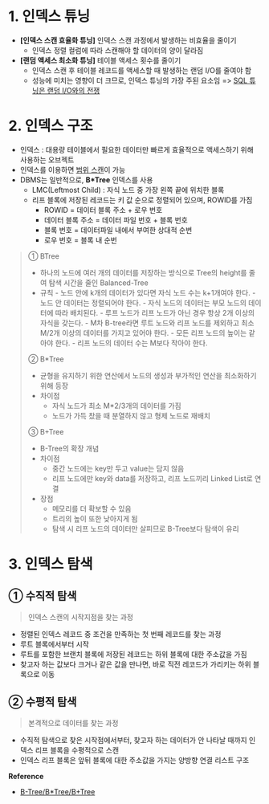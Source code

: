 # 1. 인덱스 튜닝
- **[인덱스 스캔 효율화 튜닝]** 인덱스 스캔 과정에서 발생하는 비효율을 줄이기
	- 인덱스 정렬 컬럼에 따라 스캔해야 할 데이터의 양이 달라짐 
- **[랜덤 액세스 최소화 튜닝]** 테이블 액세스 횟수를 줄이기
	- 인덱스 스캔 후 테이블 레코드를 액세스할 때 발생하는 랜덤 I/O를 줄여야 함
    - 성능에 미치는 영향이 더 크므로, 인덱스 튜닝의 가장 주된 요소임
=> <u>SQL 튜닝은 랜덤 I/O와의 전쟁</u>

# 2. 인덱스 구조
- 인덱스 : 대용량 테이블에서 필요한 데이터만 빠르게 효율적으로 액세스하기 위해 사용하는 오브젝트
- 인덱스를 이용하면 <u>범위 스캔</u>이 가능
- DBMS는 일반적으로, **B*Tree** 인덱스를 사용 
	- LMC(Leftmost Child) : 자식 노드 중 가장 왼쪽 끝에 위치한 블록
    - 리프 블록에 저장된 레코드는 키 값 순으로 정렬되어 있으며, ROWID를 가짐
    	- ROWID = 데이터 블록 주소 + 로우 번호 
        - 데이터 블록 주소 = 데이터 파일 번호 + 블록 번호
        - 블록 번호 = 데이터파일 내에서 부여한 상대적 순번
        - 로우 번호 = 블록 내 순번 
> ① BTree
> - 하나의 노드에 여러 개의 데이터를 저장하는 방식으로 Tree의 height를 줄여 탐색 시간을 줄인 Balanced-Tree
> - 규칙
	- 노드 안에 k개의 데이터가 있다면 자식 노드 수는 k+1개여야 한다.
    - 노드 안 데이터는 정렬되어야 한다.
    - 자식 노드의 데이터는 부모 노드의 데이터에 따라 배치된다. 
    - 루프 노드가 리프 노드가 아닌 경우 항상 2개 이상의 자식을 갖는다.
    - M차 B-tree라면 루트 노드와 리프 노드를 제외하고 최소 M/2개 이상의 데이터를 가지고 있어야 한다.
    - 모든 리프 노드의 높이는 같아야 한다.
    - 리프 노드의 데이터 수는 M보다 작아야 한다. 
> 
> ② B*Tree
> - 균형을 유지하기 위한 연산에서 노드의 생성과 부가적인 연산을 최소화하기 위해 등장
> - 차이점
>	- 자식 노드가 최소 M*2/3개의 데이터를 가짐
>	- 노드가 가득 찼을 때 분열하지 않고 형제 노드로 재배치
>
> ③ B+Tree
> - B-Tree의 확장 개념
> - 차이점
> 	- 중간 노드에는 key만 두고 value는 담지 않음
> 	- 리프 노드에만 key와 data를 저장하고, 리프 노드끼리 Linked List로 연결
> - 장점
>	- 메모리를 더 확보할 수 있음
> 	- 트리의 높이 또한 낮아지게 됨 
>	- 탐색 시 리프 노드의 데이터만 살피므로 B-Tree보다 탐색이 유리 

# 3. 인덱스 탐색
## ① 수직적 탐색
> 인덱스 스캔의 시작지점을 찾는 과정

- 정렬된 인덱스 레코드 중 조건을 만족하는 첫 번째 레코드를 찾는 과정 
- 루트 블록에서부터 시작
- 루트를 포함한 브랜치 블록에 저장된 레코드는 하위 블록에 대한 주소값을 가짐
- 찾고자 하는 값보다 크거나 같은 값을 만나면, 바로 직전 레코드가 가리키는 하위 블록으로 이동
## ② 수평적 탐색
> 본격적으로 데이터를 찾는 과정

- 수직적 탐색으로 찾은 시작점에서부터, 찾고자 하는 데이터가 안 나타날 때까지 인덱스 리프 블록을 수평적으로 스캔 
- 인덱스 리프 블록은 앞뒤 블록에 대한 주소값을 가지는 양방향 연결 리스트 구조


**Reference**
- [B-Tree/B*Tree/B+Tree](https://yeongjaekong.tistory.com/38)

